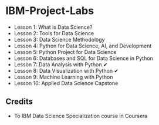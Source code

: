 # IBM-Project-Labs
- Lesson 1: What is Data Science?
- Lesson 2: Tools for Data Science
- Lesson 3: Data Science Methodology
- Lesson 4: Python for Data Science, AI, and Development
- Lesson 5: Python Project for Data Science
- Lesson 6: Databases and SQL for Data Science in Python
- Lesson 7: Data Analysis with Python ✔
- Lesson 8: Data Visualization with Python ✔
- Lesson 9: Machine Learning with Python
- Lesson 10: Applied Data Science Capstone


## Credits
* To IBM Data Science Specialization course in Coursera
